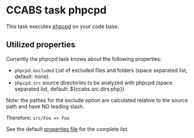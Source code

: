 CCABS task phpcpd
=================

This task executes [phpcpd](https://github.com/sebastianbergmann/phpcpd) on your code base.

Utilized properties
-------------------

Currently the phpcpd task knows about the following properties:
* `phpcpd.excluded` List of excluded files and folders (space separated list, default: none).
* `phpcpd.src` source directories to be analyzed with phpcpd (space separated list, default: ${ccabs.src.dirs.php}).

Note: the pathes for the exclude option are calculated relative to the source path and have NO leading slash.

Therefore: `src/Foo => Foo`

See the default [properties file](default.properties) for the complete list.
